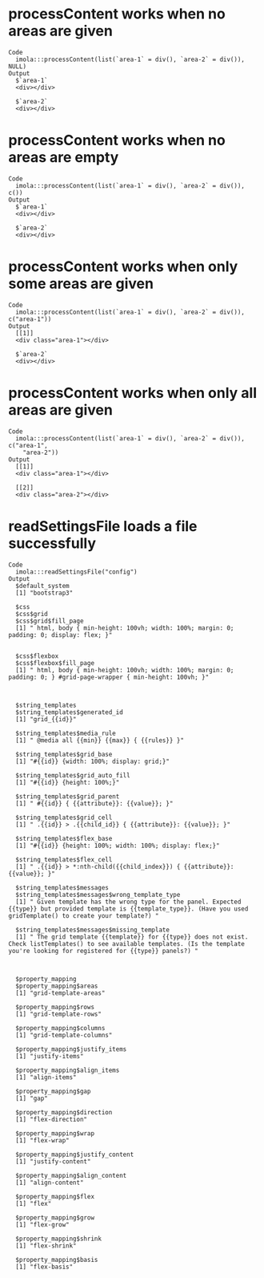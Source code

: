 # processContent works when no areas are given

    Code
      imola:::processContent(list(`area-1` = div(), `area-2` = div()), NULL)
    Output
      $`area-1`
      <div></div>
      
      $`area-2`
      <div></div>
      

# processContent works when no areas are empty

    Code
      imola:::processContent(list(`area-1` = div(), `area-2` = div()), c())
    Output
      $`area-1`
      <div></div>
      
      $`area-2`
      <div></div>
      

# processContent works when only some areas are given

    Code
      imola:::processContent(list(`area-1` = div(), `area-2` = div()), c("area-1"))
    Output
      [[1]]
      <div class="area-1"></div>
      
      $`area-2`
      <div></div>
      

# processContent works when only all areas are given

    Code
      imola:::processContent(list(`area-1` = div(), `area-2` = div()), c("area-1",
        "area-2"))
    Output
      [[1]]
      <div class="area-1"></div>
      
      [[2]]
      <div class="area-2"></div>
      

# readSettingsFile loads a file successfully

    Code
      imola:::readSettingsFile("config")
    Output
      $default_system
      [1] "bootstrap3"
      
      $css
      $css$grid
      $css$grid$fill_page
      [1] " html, body { min-height: 100vh; width: 100%; margin: 0; padding: 0; display: flex; }"
      
      
      $css$flexbox
      $css$flexbox$fill_page
      [1] " html, body { min-height: 100vh; width: 100%; margin: 0; padding: 0; } #grid-page-wrapper { min-height: 100vh; }"
      
      
      
      $string_templates
      $string_templates$generated_id
      [1] "grid_{{id}}"
      
      $string_templates$media_rule
      [1] " @media all {{min}} {{max}} { {{rules}} }"
      
      $string_templates$grid_base
      [1] "#{{id}} {width: 100%; display: grid;}"
      
      $string_templates$grid_auto_fill
      [1] "#{{id}} {height: 100%;}"
      
      $string_templates$grid_parent
      [1] " #{{id}} { {{attribute}}: {{value}}; }"
      
      $string_templates$grid_cell
      [1] " .{{id}} > .{{child_id}} { {{attribute}}: {{value}}; }"
      
      $string_templates$flex_base
      [1] "#{{id}} {height: 100%; width: 100%; display: flex;}"
      
      $string_templates$flex_cell
      [1] " .{{id}} > *:nth-child({{child_index}}) { {{attribute}}: {{value}}; }"
      
      $string_templates$messages
      $string_templates$messages$wrong_template_type
      [1] " Given template has the wrong type for the panel. Expected {{type}} but provided template is {{template_type}}. (Have you used gridTemplate() to create your template?) "
      
      $string_templates$messages$missing_template
      [1] " The grid template {{template}} for {{type}} does not exist. Check listTemplates() to see available templates. (Is the template you're looking for registered for {{type}} panels?) "
      
      
      
      $property_mapping
      $property_mapping$areas
      [1] "grid-template-areas"
      
      $property_mapping$rows
      [1] "grid-template-rows"
      
      $property_mapping$columns
      [1] "grid-template-columns"
      
      $property_mapping$justify_items
      [1] "justify-items"
      
      $property_mapping$align_items
      [1] "align-items"
      
      $property_mapping$gap
      [1] "gap"
      
      $property_mapping$direction
      [1] "flex-direction"
      
      $property_mapping$wrap
      [1] "flex-wrap"
      
      $property_mapping$justify_content
      [1] "justify-content"
      
      $property_mapping$align_content
      [1] "align-content"
      
      $property_mapping$flex
      [1] "flex"
      
      $property_mapping$grow
      [1] "flex-grow"
      
      $property_mapping$shrink
      [1] "flex-shrink"
      
      $property_mapping$basis
      [1] "flex-basis"
      
      

